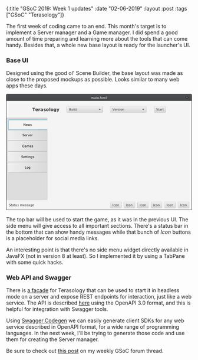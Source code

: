 {:title  "GSoC 2019: Week 1 updates"
 :date   "02-06-2019"
 :layout :post
 :tags   ["GSoC" "Terasology"]}

The first week of coding came to an end. This month's target is to implement a Server manager and a Game manager. I did spend a good amount of time preparing and learning more about the tools that can come handy. Besides that, a whole new base layout is ready for the launcher's UI. <!-- more -->

### Base UI

Designed using the good ol' Scene Builder, the base layout was made as close to the proposed mockups as possible. Looks similar to many web apps these days.

![UI](/img/2019/2019-06-06-061525_767x479_scrot.png)

The top bar will be used to start the game, as it was in the previous UI. The side menu will give access to all important sections. There's a status bar in the bottom that can show handy messages while that bunch of _Icon_ buttons is a placeholder for social media links.

An interesting point is that there's no side menu widget directly available in JavaFX (not in version 8 at least). So I implemented it by using a TabPane with some quick hacks.

### Web API and Swagger

There is [a facade](https://github.com/MovingBlocks/FacadeServer) for Terasology that can be used to start it in headless mode on a server and expose REST endpoints for interaction, just like a web service. The API is described [here](https://raw.githubusercontent.com/MovingBlocks/FacadeServer/develop/src/main/resources/web/swagger.json) using the OpenAPI 3.0 format, and this is helpful for integration with Swagger tools.

Using [Swagger Codegen](https://swagger.io/tools/swagger-codegen/) we can easily generate client SDKs for any web service described in OpenAPI format, for a wide range of programming languages. In the next week, I'll be trying to generate those code and use them for creating the Server manager.

Be sure to check out [this post](https://forum.terasology.org/threads/gsoc-2019-terasology-launcher-4-0.2268/post-16340) on my weekly GSoC forum thread.
